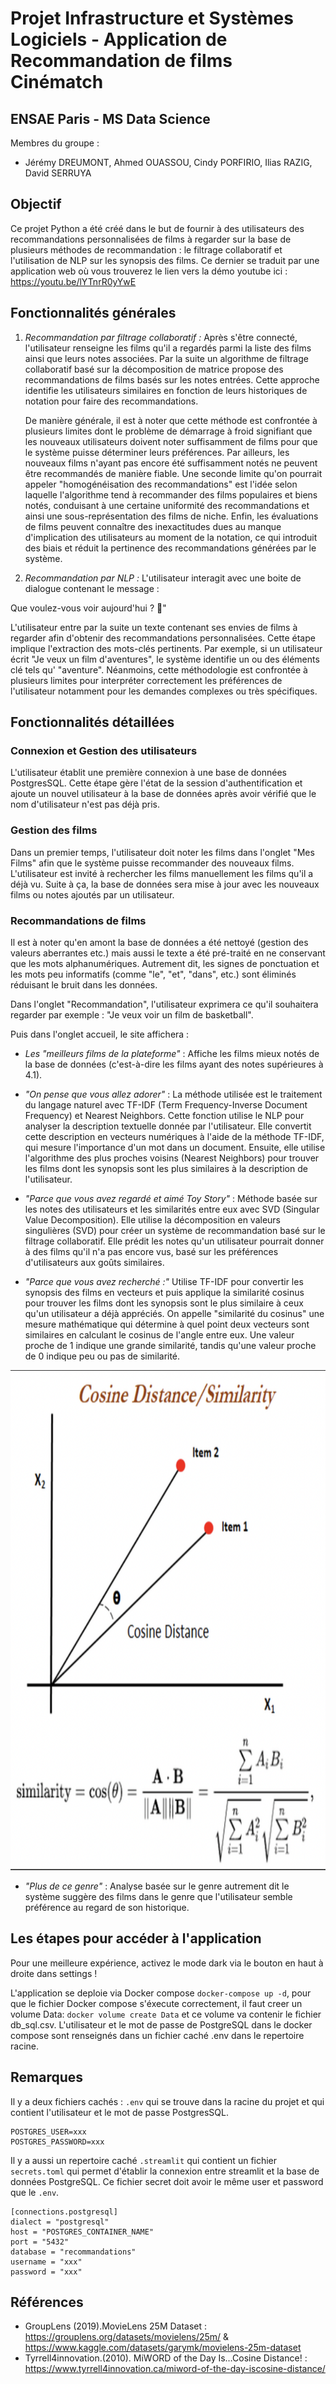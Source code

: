 # Projet Infrastructure et Systèmes Logiciels - Application de Recommandation de films Cinématch

 
## ENSAE Paris - MS Data Science
 
Membres du groupe : 
- Jérémy DREUMONT, Ahmed OUASSOU, Cindy PORFIRIO, Ilias RAZIG, David SERRUYA

## Objectif

Ce projet Python a été créé dans le but de fournir à des utilisateurs des recommandations personnalisées de films à regarder sur la base de plusieurs méthodes de recommandation : le filtrage collaboratif et l'utilisation de NLP sur les synopsis des films. Ce dernier se traduit par une application web où vous trouverez le lien vers la démo youtube ici : https://youtu.be/lYTnrR0yYwE


## Fonctionnalités générales
 
1. *Recommandation par filtrage collaboratif :* Après s'être connecté, l'utilisateur renseigne les films qu'il a regardés parmi la liste des films ainsi que leurs notes associées. Par la suite un algorithme de filtrage collaboratif basé sur la décomposition de matrice propose des recommandations de films basés sur les notes entrées. Cette approche identifie les utilisateurs similaires en fonction de leurs historiques de notation pour faire des recommandations.
   
     De manière générale, il est à noter que cette méthode est confrontée à plusieurs limites dont le problème de démarrage à froid signifiant que les nouveaux utilisateurs doivent noter suffisamment de films pour que le système puisse déterminer leurs préférences. Par ailleurs, les nouveaux films n'ayant pas encore été suffisamment notés ne peuvent être recommandés de manière fiable.
Une seconde limite qu'on pourrait appeler "homogénéisation des recommandations" est l'idée selon laquelle l'algorithme tend à recommander des films populaires et biens notés, conduisant à une certaine uniformité des recommandations et ainsi une sous-représentation des films de niche. Enfin, les évaluations de films peuvent connaître des inexactitudes dues au manque d'implication des utilisateurs au moment de la notation, ce qui introduit des biais et réduit la pertinence des recommandations générées par le système.


4. *Recommandation par NLP :* L'utilisateur interagit avec une boite de dialogue contenant le message :

Que voulez-vous voir aujourd'hui ? 👋"

L'utilisateur entre par la suite un texte contenant ses envies de films à regarder afin d'obtenir des recommandations personnalisées. Cette étape implique l'extraction des mots-clés pertinents. Par exemple, si un utilisateur écrit "Je veux un film d'aventures", le système identifie un ou des éléments clé tels qu' "aventure". Néanmoins, cette méthodologie est confrontée à plusieurs limites pour interpréter correctement les préférences de l'utilisateur notamment pour les demandes complexes ou très spécifiques.

## Fonctionnalités détaillées


### Connexion et Gestion des utilisateurs

L'utilisateur établit une première connexion à une base de données PostgresSQL. Cette étape gère l'état de la session d'authentification et ajoute un nouvel utilisateur à la base de données après avoir vérifié que le nom d'utilisateur n'est pas déjà pris.

### Gestion des films

Dans un premier temps, l'utilisateur doit noter les films dans l'onglet "Mes Films" afin que le système puisse recommander des nouveaux films. L'utilisateur est invité à rechercher les films manuellement les films qu'il a déjà vu. Suite à ça, la base de données sera mise à jour avec les nouveaux films ou notes ajoutés par un utilisateur.

### Recommandations de films

Il est à noter qu'en amont la base de données a été nettoyé (gestion des valeurs aberrantes etc.) mais aussi le texte a été pré-traité en ne conservant que les mots alphanumériques. Autrement dit, les signes de ponctuation et les mots peu informatifs (comme "le", "et", "dans", etc.) sont éliminés réduisant le bruit dans les données.

Dans l'onglet "Recommandation", l'utilisateur exprimera ce qu'il souhaitera regarder par exemple : "Je veux voir un film de basketball".

Puis dans l'onglet accueil, le site affichera : 

- *Les "meilleurs films de la plateforme"* : Affiche les films mieux notés de la base de données (c'est-à-dire les films ayant des notes supérieures à 4.1).
  
- *"On pense que vous allez adorer"* : La méthode utilisée est le traitement du langage naturel avec TF-IDF (Term Frequency-Inverse Document Frequency) et Nearest Neighbors.
Cette fonction utilise le NLP pour analyser la description textuelle donnée par l'utilisateur. Elle convertit cette description en vecteurs numériques à l'aide de la méthode TF-IDF, qui mesure l'importance d'un mot dans un document. Ensuite, elle utilise l'algorithme des plus proches voisins (Nearest Neighbors) pour trouver les films dont les synopsis sont les plus similaires à la description de l'utilisateur.


- *"Parce que vous avez regardé et aimé Toy Story"* : Méthode basée sur les notes des utilisateurs et les similarités entre eux avec SVD (Singular Value Decomposition). Elle utilise la décomposition en valeurs singulières (SVD) pour créer un système de recommandation basé sur le filtrage collaboratif. Elle prédit les notes qu'un utilisateur pourrait donner à des films qu'il n'a pas encore vus, basé sur les préférences d'utilisateurs aux goûts similaires.


- *"Parce que vous avez recherché :"* Utilise TF-IDF pour convertir les synopsis des films en vecteurs et puis applique la similarité cosinus pour trouver les films dont les synopsis sont le plus similaire à ceux qu'un   utilisateur a déjà appréciés. On appelle "similarité du cosinus" une mesure mathématique qui détermine à quel point deux vecteurs sont similaires en calculant le cosinus de l'angle entre eux. Une valeur proche de 1 indique une grande similarité, tandis qu'une valeur proche de 0 indique peu ou pas de similarité.






<img src="cosinus.png" height="800">





- *"Plus de ce genre"* : Analyse basée sur le genre autrement dit le système suggère des films dans le genre que l'utilisateur semble préférence au regard de son historique.
  



## Les étapes pour accéder à l'application 



Pour une meilleure expérience, activez le mode dark via le bouton en haut à droite dans settings !

L'application se deploie via Docker compose ```docker-compose up -d```, pour que le fichier Docker compose s'éxecute correctement, il faut creer un volume Data: ```docker volume create Data``` et ce volume va contenir le fichier db_sql.csv.
L'utilisateur et le mot de passe de PostgreSQL dans le docker compose sont renseignés dans un fichier caché .env dans le repertoire racine.

## Remarques
Il y a deux fichiers cachés : ```.env``` qui se trouve dans la racine du projet et qui contient l'utilisateur et le mot de passe PostgresSQL.
```
POSTGRES_USER=xxx
POSTGRES_PASSWORD=xxx
```

Il y a aussi un repertoire caché ```.streamlit``` qui contient un fichier ```secrets.toml``` qui permet d'établir la connexion entre streamlit et la base de données PostgreSQL. Ce fichier secret doit avoir le même user et password que le ```.env```.
```
[connections.postgresql]
dialect = "postgresql"
host = "POSTGRES_CONTAINER_NAME"
port = "5432"
database = "recommandations"
username = "xxx"
password = "xxx"
```
## Références

- GroupLens (2019).MovieLens 25M Dataset : https://grouplens.org/datasets/movielens/25m/ & https://www.kaggle.com/datasets/garymk/movielens-25m-dataset
- Tyrrell4innovation.(2010). MiWORD of the Day Is…Cosine Distance! : https://www.tyrrell4innovation.ca/miword-of-the-day-iscosine-distance/
